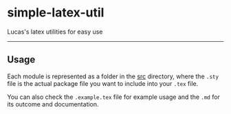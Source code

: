 # simple-latex-util

Lucas's latex utilities for easy use

---

## Usage

Each module is represented as a folder in the [src](https://github.com/zmjlucas/simple-latex-util/tree/master/src/) directory, where the `.sty` file is the actual package file you want to include into your `.tex` file.

You can also check the `.example.tex` file for example usage and the `.md` for its outcome and documentation.
